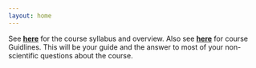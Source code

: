 ```yaml
---
layout: home
---
```

See [**here**](https://bcolabcourses.github.io/ICNspring2025/static_files/CogSci-Overview.pdf) for the course syllabus and overview.
Also see [**here**](https://drive.google.com/file/d/116RzXayJZQcHwIph2Z0lA8gOqbe-2EX3/view?usp=sharing) for course Guidlines. This will be your guide and the answer to most of your non-scientific questions about the course.